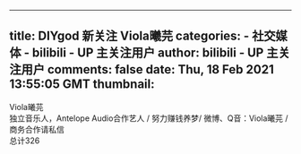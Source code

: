 
---
title: DIYgod 新关注 Viola曦芫
categories: 
    - 社交媒体
    - bilibili - UP 主关注用户
author: bilibili - UP 主关注用户
comments: false
date: Thu, 18 Feb 2021 13:55:05 GMT
thumbnail: 
---

<div>   
Viola曦芫<br>独立音乐人，Antelope Audio合作艺人 / 努力赚钱养梦/ 微博、Q音：Viola曦芫 / 商务合作请私信<br>总计326  
</div>
            